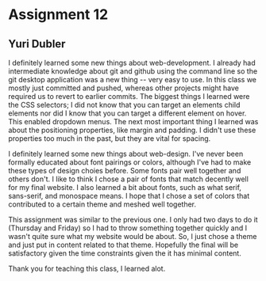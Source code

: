 # Assignment 12

## Yuri Dubler

I definitely learned some new things about web-development. I already had intermediate knowledge about git and github using the command line so the git desktop application was a new thing -- very easy to use. In this class we mostly just committed and pushed, whereas other projects might have required us to revert to earlier commits. The biggest things I learned were the CSS selectors; I did not know that you can target an elements child elements nor did I know that you can target a different element on hover. This enabled dropdown menus. The next most important thing I learned was about the positioning properties, like margin and padding. I didn't use these properties too much in the past, but they are vital for spacing.

I definitely learned some new things about web-design. I've never been formally educated about font pairings or colors, although I've had to make these types of design choies before. Some fonts pair well together and others don't. I like to think I chose a pair of fonts that match decently well for my final website. I also learned a bit about fonts, such as what serif, sans-serif, and monospace means. I hope that I chose a set of colors that contributed to a certain theme and meshed well together.

This assignment was similar to the previous one. I only had two days to do it (Thursday and Friday) so I had to throw something together quickly and I wasn't quite sure what my website would be about. So, I just chose a theme and just put in content related to that theme. Hopefully the final will be satisfactory given the time constraints given the it has minimal content.

Thank you for teaching this class, I learned alot.
